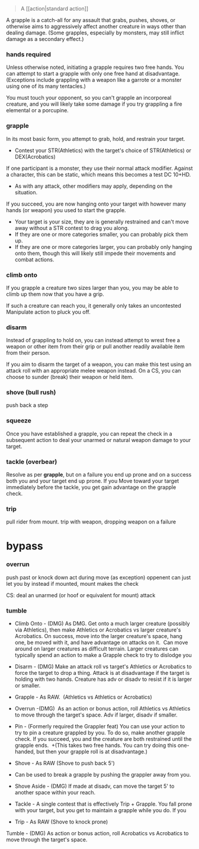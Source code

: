 > A [[action|standard action]]

A grapple is a catch-all for any assault that grabs, pushes, shoves, or otherwise aims to aggressively affect another creature in ways other than dealing damage. (Some grapples, especially by monsters, may still inflict damage as a secondary effect.)

### hands required

Unless otherwise noted, initiating a grapple requires two free hands. You can attempt to start a grapple with only one free hand at disadvantage.  (Exceptions include grappling with a weapon like a garrote or a monster using one of its many tentacles.)

You must touch your opponent, so you can't grapple an incorporeal creature, and you will likely take some damage if you try grappling a fire elemental or a porcupine.

### grapple

In its most basic form, you attempt to grab, hold, and restrain your target.

* Contest your STR(Athletics) with the target's choice of STR(Athletics) or DEX(Acrobatics)

If one participant is a monster, they use their normal attack modifier. Against a character, this can be static, which means this becomes a test DC 10+HD.

* As with any attack, other modifiers may apply, depending on the situation.

If you succeed, you are now hanging onto your target with however many hands (or weapon) you used to start the grapple.

* Your target is your size, they are is generally restrained and can't move away without a STR contest to drag you along.
* If they are one or more categories smaller, you can probably pick them up.
* If they are one or more categories larger, you can probably only hanging onto them, though this will likely still impede their movements and combat actions.

### climb onto

If you grapple a creature two sizes larger than you, you may be able to climb up them now that you have a grip. 

If such a creature can reach you, it generally only takes an uncontested Manipulate action to pluck you off.

### disarm

Instead of grappling to hold on, you can instead attempt to wrest free a weapon or other item from their grip or pull another readily available item from their person. 

If you aim to disarm the target of a weapon, you can make this test using an attack roll with an appropriate melee weapon instead.  On a CS, you can choose to sunder (break) their weapon or held item.

### shove (bull rush)

push back a step

### squeeze

Once you have established a grapple, you can repeat the check in a subsequent action to deal your unarmed or natural weapon damage to your target. 

### tackle (overbear)

Resolve as per **grapple**, but on a failure you end up prone and on a success both you and your target end up prone. If you Move toward your target immediately before the tackle, you get gain advantage on the grapple check.

### trip

pull rider from mount.
trip with weapon, dropping weapon on a failure


# bypass
### overrun

push past or knock down
act during move (as exception)
oppenent can just let you by instead
if mounted, mount makes the check

CS: deal an unarmed (or hoof or equivalent for mount) attack

### tumble


- Climb Onto - (DMG) As DMG. Get onto a much larger creature (possibly via Athletics), then make Athletics or Acrobatics vs larger creature's Acrobatics. On success, move into the larger creature's space, hang one, be moved with it, and have advantage on attacks on it.  Can move around on larger creatures as difficult terrain. Larger creatures can typically spend an action to make a Grapple check to try to dislodge you
    
- Disarm - (DMG) Make an attack roll vs target's Athletics or Acrobatics to force the target to drop a thing. Attack is at disadvantage if the target is holding with two hands. Creature has adv or disadv to resist if it is larger or smaller.
    
- Grapple - As RAW.  (Athletics vs Athletics or Acrobatics)
    
- Overrun -(DMG)  As an action or bonus action, roll Athletics vs Athletics to move through the target's space. Adv if larger, disadv if smaller.
    
- Pin - (Formerly required the Grappler feat) You can use your action to try to pin a creature grappled by you. To do so, make another grapple check. If you succeed, you and the creature are both restrained until the grapple ends.  +(This takes two free hands. You can try doing this one-handed, but then your grapple roll is at disadvantage.)
    
- Shove - As RAW (Shove to push back 5')
    

- Can be used to break a grapple by pushing the grappler away from you.
    
- Shove Aside - (DMG) If made at disadv, can move the target 5' to another space within your reach.
    

- Tackle - A single contest that is effectively Trip + Grapple. You fall prone with your target, but you get to maintain a grapple while you do. If you 
    
- Trip - As RAW (Shove to knock prone)
    

Tumble - (DMG) As action or bonus action, roll Acrobatics vs Acrobatics to move through the target's space.